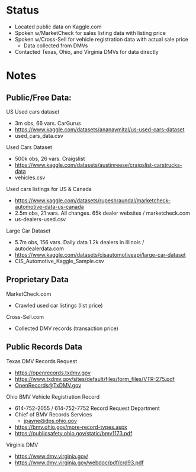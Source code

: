 # Status
- Located public data on Kaggle.com
- Spoken w/MarketCheck for sales listing data with listing price
- Spoken w/Cross-Sell for vehicle registration data with actual sale price
  - Data collected from DMVs  
- Contacted Texas, Ohio, and Virginia DMVs for data directly

# Notes

## Public/Free Data: 

US Used cars dataset
- 3m obs, 66 vars. CarGurus
- https://www.kaggle.com/datasets/ananaymital/us-used-cars-dataset
- used_cars_data.csv

Used Cars Dataset
- 500k obs, 26 vars. Craigslist
- https://www.kaggle.com/datasets/austinreese/craigslist-carstrucks-data
- vehicles.csv

Used cars listings for US & Canada
- https://www.kaggle.com/datasets/rupeshraundal/marketcheck-automotive-data-us-canada
- 2.5m obs, 21 vars. All changes. 65k dealer websites / marketcheck.com
- us-dealers-used.csv

Large Car Dataset
- 5.7m obs, 156 vars. Daily data 1.2k dealers in Illinois / autodealerdata.com
- https://www.kaggle.com/datasets/cisautomotiveapi/large-car-dataset
- CIS_Automotive_Kaggle_Sample.csv

## Proprietary Data

MarketCheck.com
- Crawled used car listings (list price)

Cross-Sell.com
- Collected DMV records (transaction price)

## Public Records Data

Texas DMV Records Request
- https://openrecords.txdmv.gov
- https://www.txdmv.gov/sites/default/files/form_files/VTR-275.pdf
- OpenRecords@TxDMV.gov

Ohio BMV Vehicle Registration Record
- 614-752-2055 / 614-752-7752 Record Request Department
- Chief of BMV Records Services
	- jpayne@dps.ohio.gov
- https://bmv.ohio.gov/more-record-types.aspx
- https://publicsafety.ohio.gov/static/bmv1173.pdf

Virginia DMV
- https://www.dmv.virginia.gov/
- https://www.dmv.virginia.gov/webdoc/pdf/crd93.pdf


